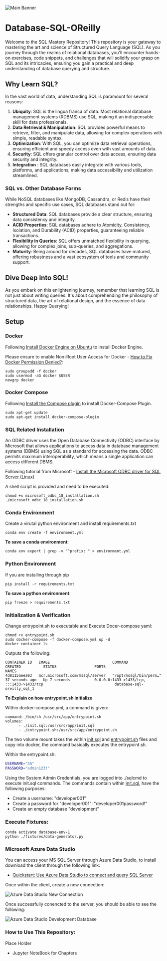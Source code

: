 ![Main Banner](./markdown-images/main-banner.png)

# Database-SQL-OReilly
Welcome to the SQL Mastery Repository! This repository is your gateway to mastering the art and science of Structured Query Language (SQL). As you journey through the realms of relational databases, you'll encounter hands-on exercises, code snippets, and challenges that will solidify your grasp on SQL and its intricacies, ensuring you gain a practical and deep understanding of database querying and structure.

## Why Learn SQL?
In the vast world of data, understanding SQL is paramount for several reasons:

1. **Ubiquity**: SQL is the lingua franca of data. Most relational database management systems (RDBMS) use SQL, making it an indispensable skill for data professionals.
2. **Data Retrieval & Manipulation**: SQL provides powerful means to retrieve, filter, and manipulate data, allowing for complex operations with simple, readable syntax.
3. **Optimization**: With SQL, you can optimize data retrieval operations, ensuring efficient and speedy access even with vast amounts of data.
4. **Security**: SQL offers granular control over data access, ensuring data security and integrity.
5. **Integration** : SQL databases easily integrate with various tools, platforms, and applications, making data accessibility and utilization streamlined.

### SQL vs. Other Database Forms
While NoSQL databases like MongoDB, Cassandra, or Redis have their strengths and specific use cases, SQL databases stand out for:
- **Structured Data**: SQL databases provide a clear structure, ensuring data consistency and integrity.
- **ACID Properties**: SQL databases adhere to Atomicity, Consistency, Isolation, and Durability (ACID) properties, guaranteeing reliable transactions.
- **Flexibility in Queries**: SQL offers unmatched flexibility in querying, allowing for complex joins, sub-queries, and aggregations.
- **Maturity**: Being around for decades, SQL databases have matured, offering robustness and a vast ecosystem of tools and community support.

## Dive Deep into SQL!
As you embark on this enlightening journey, remember that learning SQL is not just about writing queries. It's about comprehending the philosophy of structured data, the art of relational design, and the essence of data relationships. Happy Querying!

## Setup

### Docker

Following [Install Docker Engine on Ubuntu](https://docs.docker.com/engine/install/ubuntu/) to install Docker Engine.

Please ensure to enable Non-Root User Access for Docker - [How to Fix Docker Permission Denied?](https://phoenixnap.com/kb/docker-permission-denied):
```termnial
sudo groupadd -f docker
sudo usermod -aG docker $USER
newgrp docker
```

### Docker Compose

Following [Install the Compose plugin](https://docs.docker.com/compose/install/linux/) to install Docker-Compose Plugin.
```terminal
sudo apt-get update
sudo apt-get install docker-compose-plugin
```

### SQL Related Installation

An ODBC driver uses the Open Database Connectivity (ODBC) interface by Microsoft that allows applications to access data in database management systems (DBMS) using SQL as a standard for accessing the data. ODBC permits maximum interoperability, which means a single application can access different DBMS.

Following tutorial from Microsoft - [Install the Microsoft ODBC driver for SQL Server (Linux)](https://learn.microsoft.com/en-us/sql/connect/odbc/linux-mac/installing-the-microsoft-odbc-driver-for-sql-server?view=sql-server-ver16&tabs=ubuntu18-install%2Calpine17-install%2Cdebian8-install%2Credhat7-13-install%2Crhel7-offline)

A shell script is provided and need to be executed:

```terminal
chmod +x microsoft_odbc_18_installation.sh
./microsoft_odbc_18_installation.sh
```

### Conda Environment

Create a virutal python environment and install requirements.txt

```terminal
conda env create -f environment.yml
```

**To save a conda environment**:
```terminal
conda env export | grep -v "^prefix: " > environment.yml
```

### Python Environment

If you are installing through pip

```terminal
pip install -r requirements.txt
```

**To save a python environment**:
```terminal
pip freeze > requirements.txt
```

### Initialization & Verification

Change entrypoint.sh to executable and Execute Docer-compose yaml:
```terminal
chmod +x entrypoint.sh
sudo docker-compose -f docker-compose.yml up -d
docker container ls
```

Outputs the following:
```terminal
CONTAINER ID   IMAGE                            COMMAND                  CREATED          STATUS                 PORTS                                                                    NAMES
4d8115aeea93   mcr.microsoft.com/mssql/server   "/opt/mssql/bin/perm…"   37 seconds ago   Up 7 seconds           0.0.0.0:1433->1433/tcp, :::1433->1433/tcp                                database-sql-oreilly_sql_1
```

**To Explain on how entrypoint.sh initialize**

Within docker-compose.yml, a command is given:
```docker-compose
command: /bin/sh /usr/src/app/entrypoint.sh
volumes:
      - ./init.sql:/usr/src/app/init.sql
      - ./entrypoint.sh:/usr/src/app/entrypoint.sh
```
The two volume mount takes the within [init.sql](./init.sql) and [entrypoint.sh](./entrypoint.sh) files and copy into docker, the command basically executes the entrypoint.sh. 

Within the entrypoint.sh:
```sh
USERNAME="SA"
PASSWORD="admin123!"
```
Using the System Admin Credentials, you are logged into ./sqlcmd to execute init.sql commands. The commands contain within [init.sql](./init.sql), have the following purposes:
- Create a username: "developer001" 
- Create a password for "developer001": "developer001password!"
- Create an empty database "development"

### Execute Fixtures:
```terminal
conda activate database-env-1
python ./fixtures/data-generator.py
```




### Microsoft Azure Data Studio

You can access your MS SQL Server through Azure Data Studio, to install download the client through the following link:
- [Quickstart: Use Azure Data Studio to connect and query SQL Server](https://learn.microsoft.com/en-us/azure-data-studio/quickstart-sql-server)

Once within the client, create a new connection:

![Azure Data Studio New Connection](./markdown-images/azure-data-studio-new-connection.png)

Once successfully conencted to the server, you should be able to see the following:

![Azure Data Studio Development Database](./markdown-images/azure-data-studio-development-db.png)

### How to Use This Repository:

Place Holder
- Jupyter NoteBook for Chapters